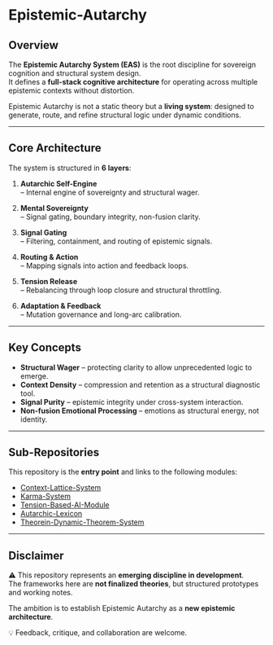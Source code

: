 # Epistemic-Autarchy

## Overview
The **Epistemic Autarchy System (EAS)** is the root discipline for sovereign cognition and structural system design.  
It defines a **full-stack cognitive architecture** for operating across multiple epistemic contexts without distortion.  

Epistemic Autarchy is not a static theory but a **living system**: designed to generate, route, and refine structural logic under dynamic conditions.

---

## Core Architecture
The system is structured in **6 layers**:

1. **Autarchic Self-Engine**  
   – Internal engine of sovereignty and structural wager.  

2. **Mental Sovereignty**  
   – Signal gating, boundary integrity, non-fusion clarity.  

3. **Signal Gating**  
   – Filtering, containment, and routing of epistemic signals.  

4. **Routing & Action**  
   – Mapping signals into action and feedback loops.  

5. **Tension Release**  
   – Rebalancing through loop closure and structural throttling.  

6. **Adaptation & Feedback**  
   – Mutation governance and long-arc calibration.  

---

## Key Concepts
- **Structural Wager** – protecting clarity to allow unprecedented logic to emerge.  
- **Context Density** – compression and retention as a structural diagnostic tool.  
- **Signal Purity** – epistemic integrity under cross-system interaction.  
- **Non-fusion Emotional Processing** – emotions as structural energy, not identity.  

---

## Sub-Repositories
This repository is the **entry point** and links to the following modules:

- [Context-Lattice-System](../Context-Lattice-System)  
- [Karma-System](../Karma-System)  
- [Tension-Based-AI-Module](../Tension-Based-AI-Module)  
- [Autarchic-Lexicon](../Autarchic-Lexicon)  
- [Theorein-Dynamic-Theorem-System](../Theorein-Dynamic-Theorem-System)  

---

## Disclaimer
⚠️ This repository represents an **emerging discipline in development**.  
The frameworks here are **not finalized theories**, but structured prototypes and working notes.  

The ambition is to establish Epistemic Autarchy as a **new epistemic architecture**.  

💡 Feedback, critique, and collaboration are welcome.
